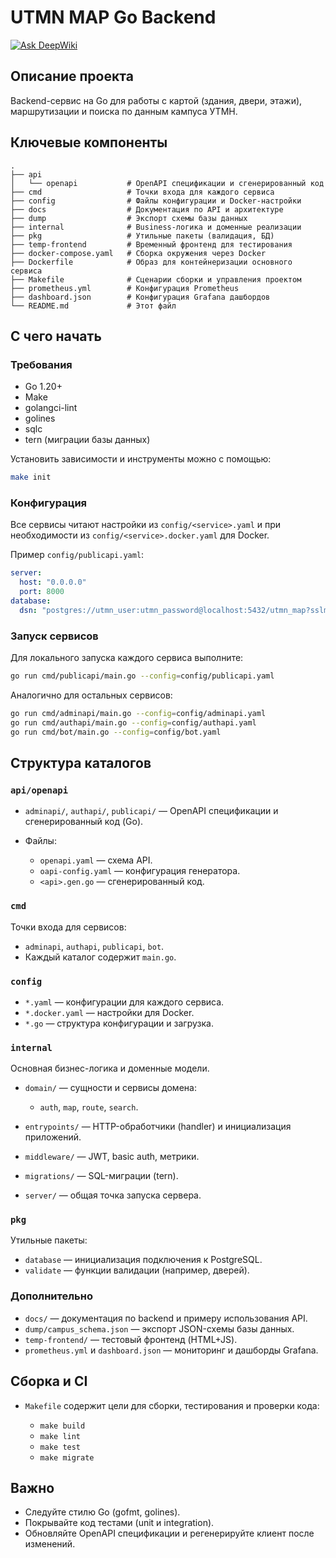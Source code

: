 # UTMN MAP Go Backend

[![Ask DeepWiki](https://deepwiki.com/badge.svg)](https://deepwiki.com/InTeamDev/utmn-map-go-backend)

## Описание проекта

Backend-сервис на Go для работы с картой (здания, двери, этажи), маршрутизации и поиска по данным кампуса УТМН.

## Ключевые компоненты

```plain
.
├── api
│   └── openapi           # OpenAPI спецификации и сгенерированный код
├── cmd                   # Точки входа для каждого сервиса
├── config                # Файлы конфигурации и Docker-настройки
├── docs                  # Документация по API и архитектуре
├── dump                  # Экспорт схемы базы данных
├── internal              # Business-логика и доменные реализации
├── pkg                   # Утильные пакеты (валидация, БД)
├── temp-frontend         # Временный фронтенд для тестирования
├── docker-compose.yaml   # Сборка окружения через Docker
├── Dockerfile            # Образ для контейнеризации основного сервиса
├── Makefile              # Сценарии сборки и управления проектом
├── prometheus.yml        # Конфигурация Prometheus
├── dashboard.json        # Конфигурация Grafana дашбордов
└── README.md             # Этот файл
```

## С чего начать

### Требования

- Go 1.20+
- Make
- golangci-lint
- golines
- sqlc
- tern (миграции базы данных)

Установить зависимости и инструменты можно с помощью:

```bash
make init
```

### Конфигурация

Все сервисы читают настройки из `config/<service>.yaml` и при необходимости из `config/<service>.docker.yaml` для Docker.

Пример `config/publicapi.yaml`:

```yaml
server:
  host: "0.0.0.0"
  port: 8000
database:
  dsn: "postgres://utmn_user:utmn_password@localhost:5432/utmn_map?sslmode=disable"
```

### Запуск сервисов

Для локального запуска каждого сервиса выполните:

```bash
go run cmd/publicapi/main.go --config=config/publicapi.yaml
```

Аналогично для остальных сервисов:

```bash
go run cmd/adminapi/main.go --config=config/adminapi.yaml
go run cmd/authapi/main.go --config=config/authapi.yaml
go run cmd/bot/main.go --config=config/bot.yaml
```

## Структура каталогов

### `api/openapi`

- `adminapi/`, `authapi/`, `publicapi/` — OpenAPI спецификации и сгенерированный код (Go).
- Файлы:

  - `openapi.yaml` — схема API.
  - `oapi-config.yaml` — конфигурация генератора.
  - `<api>.gen.go` — сгенерированный код.

### `cmd`

Точки входа для сервисов:

- `adminapi`, `authapi`, `publicapi`, `bot`.
- Каждый каталог содержит `main.go`.

### `config`

- `*.yaml` — конфигурации для каждого сервиса.
- `*.docker.yaml` — настройки для Docker.
- `*.go` — структура конфигурации и загрузка.

### `internal`

Основная бизнес-логика и доменные модели.

- `domain/` — сущности и сервисы домена:

  - `auth`, `map`, `route`, `search`.

- `entrypoints/` — HTTP-обработчики (handler) и инициализация приложений.
- `middleware/` — JWT, basic auth, метрики.
- `migrations/` — SQL-миграции (tern).
- `server/` — общая точка запуска сервера.

### `pkg`

Утильные пакеты:

- `database` — инициализация подключения к PostgreSQL.
- `validate` — функции валидации (например, дверей).

### Дополнительно

- `docs/` — документация по backend и примеру использования API.
- `dump/campus_schema.json` — экспорт JSON-схемы базы данных.
- `temp-frontend/` — тестовый фронтенд (HTML+JS).
- `prometheus.yml` и `dashboard.json` — мониторинг и дашборды Grafana.

## Сборка и CI

- `Makefile` содержит цели для сборки, тестирования и проверки кода:

  - `make build`
  - `make lint`
  - `make test`
  - `make migrate`

## Важно

- Следуйте стилю Go (gofmt, golines).
- Покрывайте код тестами (unit и integration).
- Обновляйте OpenAPI спецификации и регенерируйте клиент после изменений.
